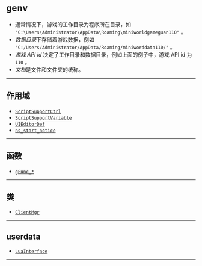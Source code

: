 # `genv`
- 通常情况下，游戏的工作目录为程序所在目录，如 `"C:\Users\Administrator\AppData\Roaming\miniworldgameguan110"` 。  
- *数据目录*下存储着游戏数据，例如 `"C:/Users/Administrator/AppData/Roaming/miniworddata110/"` 。  
- *游戏 API id* 决定了工作目录和数据目录，例如上面的例子中，游戏 API id 为 `110` 。  
- *文档*是文件和文件夹的统称。  

---

## 作用域
- [`ScriptSupportCtrl`](./ScriptSupportCtrl.md)  
- [`ScriptSupportVariable`](./ScriptSupportVariable.md)  
- [`UIEditorDef`](./UIEditorDef.md)  
- [`ns_start_notice`](./ns_start_notice.md)  

---

## 函数
- [`gFunc_*`](./gFunc_.md)  

---

## 类
- [`ClientMgr`](./ClientMgr.md)

---

## userdata
- [`LuaInterface`](./LuaInterface.md)

---
